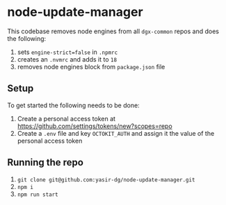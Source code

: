 # node-update-manager

This codebase removes node engines from all `dgx-common` repos and does the following:

1. sets `engine-strict=false` in `.npmrc`
2. creates an `.nvmrc` and adds it to `18`
3. removes node engines block from `package.json` file

## Setup
To get started the following needs to be done:
1. Create a personal access token at https://github.com/settings/tokens/new?scopes=repo
2. Create a `.env` file and key `OCTOKIT_AUTH` and assign it the value of the personal access token

## Running the repo

1. `git clone git@github.com:yasir-dg/node-update-manager.git`
2. `npm i`
3. `npm run start`
